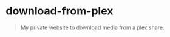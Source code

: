 <h1 align="left">download-from-plex</h1>

> My private website to download media from a plex share.
